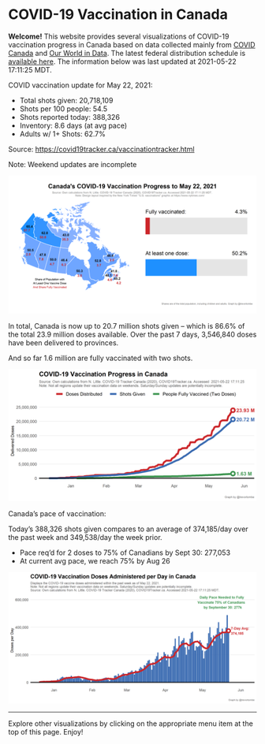 COVID-19 Vaccination in Canada
==============================

**Welcome!** This website provides several visualizations of COVID-19
vaccination progress in Canada based on data collected mainly from
[COVID Canada](https://covid19tracker.ca/vaccinationtracker.html) and
[Our World in Data](https://ourworldindata.org/covid-vaccinations). The
latest federal distribution schedule is [available
here](https://www.canada.ca/en/public-health/services/diseases/2019-novel-coronavirus-infection/prevention-risks/covid-19-vaccine-treatment/vaccine-rollout.html).
The information below was last updated at 2021-05-22 17:11:25 MDT.

COVID vaccination update for May 22, 2021:

-   Total shots given: 20,718,109
-   Shots per 100 people: 54.5
-   Shots reported today: 388,326
-   Inventory: 8.6 days (at avg pace)
-   Adults w/ 1+ Shots: 62.7%

Source:
<a href="https://covid19tracker.ca/vaccinationtracker.html" class="uri">https://covid19tracker.ca/vaccinationtracker.html</a>

Note: Weekend updates are incomplete

![](Plots/plot_main.png)

In total, Canada is now up to 20.7 million shots given – which is 86.6%
of the total 23.9 million doses available. Over the past 7 days,
3,546,840 doses have been delivered to provinces.

And so far 1.6 million are fully vaccinated with two shots.

![](Plots/plot_total.png)

Canada’s pace of vaccination:

Today’s 388,326 shots given compares to an average of 374,185/day over
the past week and 349,538/day the week prior.

-   Pace req’d for 2 doses to 75% of Canadians by Sept 30: 277,053
-   At current avg pace, we reach 75% by Aug 26

![](Plots/pace_national.png)

------------------------------------------------------------------------

Explore other visualizations by clicking on the appropriate menu item at
the top of this page. Enjoy!
